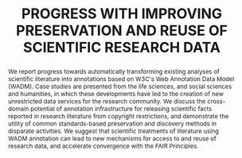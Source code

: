 ---
abstract: 'We report progress towards automatically transforming existing analyses
  of scientific literature into annotations based on W3C''s Web Annotation Data Model
  (WADM). Case studies are presented from the life sciences, and social sciences and
  humanities, in which these developments have led to the creation of new unrestricted
  data services for the research community. We discuss the cross- domain potential
  of annotation infrastructure for releasing scientific facts reported in research
  literature from copyright restrictions, and demonstrate the utility of common standards-based
  preservation and discovery methods in disparate activities. We suggest that scientific
  treatments of literature using WADM annotation can lead to new mechanisms for access
  to and reuse of research data, and accelerate convergence with the FAIR Principles.

  '
creators:
- Peter Cornwell
- Donat Agosti
- Laurence Benichou
- Jose Benito Gonzalez Lopez
- Madeleine Herren
- Patrick Ruch
date: null
document_url: https://services.phaidra.univie.ac.at/api/object/o:1424947/download
grand_parent: iPRES
institutions:
- Data Futures
- Plazi
- Museum of Natural History, Paris
- CERN
- Institute for European Global History, Basel
- Swiss Instiutute of Bioinformatics
keywords:
- research data preservation
- scientific literature
- copyright
- biodiversity
- taxonomy
- infectious disease
- global history
landing_page_url: https://phaidra.univie.ac.at/o:1424947
language: eng
layout: publication
license: CC BY 4.0 International
notes_url: null
parent: iPRES 2021
publication_type: paper
size: 2425249
slides_url: null
source_name: iPRES
stream_url: null
title: PROGRESS WITH IMPROVING PRESERVATION AND REUSE OF SCIENTIFIC RESEARCH DATA
year: 2021
---